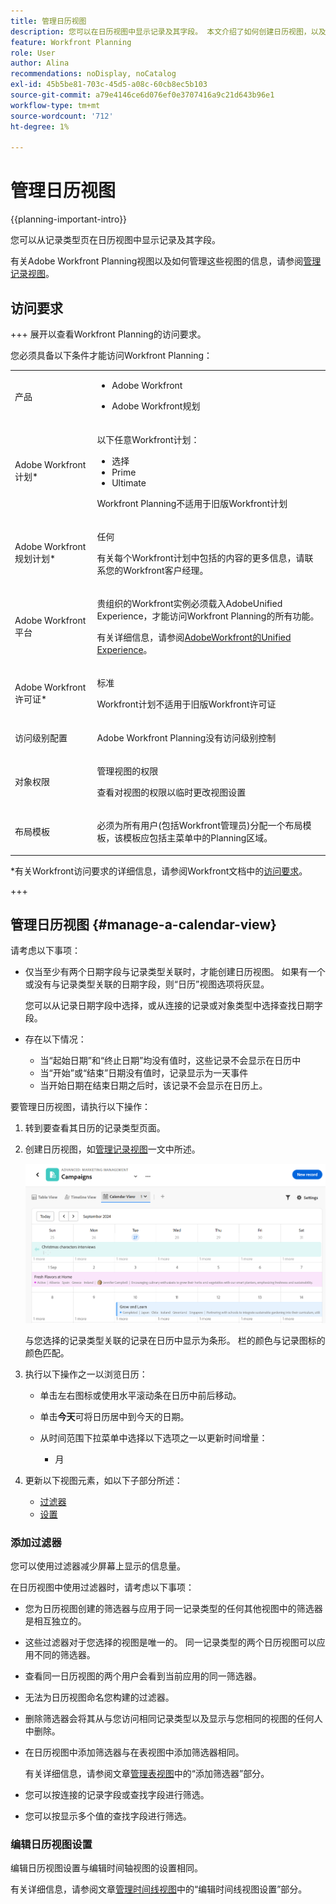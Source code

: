 ```yaml
---
title: 管理日历视图
description: 您可以在日历视图中显示记录及其字段。 本文介绍了如何创建日历视图，以及如何编辑或删除现有视图。
feature: Workfront Planning
role: User
author: Alina
recommendations: noDisplay, noCatalog
exl-id: 45b5be81-703c-45d5-a08c-60cb8ec5b103
source-git-commit: a79e4146ce6d076ef0e3707416a9c21d643b96e1
workflow-type: tm+mt
source-wordcount: '712'
ht-degree: 1%

---
```


# 管理日历视图

{{planning-important-intro}}

您可以从记录类型页在日历视图中显示记录及其字段。

有关Adobe Workfront Planning视图以及如何管理这些视图的信息，请参阅[管理记录视图](/help/quicksilver/planning/views/manage-record-views.md)。

## 访问要求

+++ 展开以查看Workfront Planning的访问要求。

您必须具备以下条件才能访问Workfront Planning：

<table style="table-layout:auto"> 
<col> 
</col> 
<col> 
</col> 
<tbody> 
    <tr> 
<tr> 
<td> 
   <p> 产品</p> </td> 
   <td> 
   <ul><li><p> Adobe Workfront</p></li> 
   <li><p> Adobe Workfront规划<p></li></ul></td> 
  </tr>   
<tr> 
   <td role="rowheader"><p>Adobe Workfront计划*</p></td> 
   <td> 
<p>以下任意Workfront计划：</p> 
<ul><li>选择</li> 
<li>Prime</li> 
<li>Ultimate</li></ul> 
<p>Workfront Planning不适用于旧版Workfront计划</p> 
   </td> 
<tr> 
   <td role="rowheader"><p>Adobe Workfront规划计划*</p></td> 
   <td> 
<p>任何 </p> 
<p>有关每个Workfront计划中包括的内容的更多信息，请联系您的Workfront客户经理。 </p> 
   </td> 
 <tr> 
   <td role="rowheader"><p>Adobe Workfront平台</p></td> 
   <td> 
<p>贵组织的Workfront实例必须载入AdobeUnified Experience，才能访问Workfront Planning的所有功能。</p> 
<p>有关详细信息，请参阅<a href="/help/quicksilver/workfront-basics/navigate-workfront/workfront-navigation/adobe-unified-experience.md">AdobeWorkfront的Unified Experience</a>。 </p> 
   </td> 
   </tr> 
  </tr> 
  <tr> 
   <td role="rowheader"><p>Adobe Workfront许可证*</p></td> 
   <td><p> 标准 </p>
   <p>Workfront计划不适用于旧版Workfront许可证</p> 
  </td> 
  </tr> 
  <tr> 
   <td role="rowheader"><p>访问级别配置</p></td> 
   <td> <p>Adobe Workfront Planning没有访问级别控制</p>   
</td> 
  </tr> 
<tr> 
   <td role="rowheader"><p>对象权限</p></td> 
   <td>   <p>管理视图的权限</p>  
   <p>查看对视图的权限以临时更改视图设置</p> </td> 
  </tr> 
<tr> 
   <td role="rowheader"><p>布局模板</p></td> 
   <td> <p>必须为所有用户(包括Workfront管理员)分配一个布局模板，该模板应包括主菜单中的Planning区域。 </p> </td> 
  </tr> 
</tbody> 
</table>

*有关Workfront访问要求的详细信息，请参阅Workfront文档中的[访问要求](/help/quicksilver/administration-and-setup/add-users/access-levels-and-object-permissions/access-level-requirements-in-documentation.md)。

+++

<!--OLD: 

<table style="table-layout:auto">
 <col>
 </col>
 <col>
 </col>
 <tbody>
    <tr>
<tr>
<td>
   <p> Product</p> </td>
   <td>
   <p> Adobe Workfront</p> </td>
  </tr>  
 <td role="rowheader"><p>Adobe Workfront agreement</p></td>
   <td>
<p>Your organization must be enrolled in the early access stage for Workfront Planning </p>
   </td>
  </tr>
  <tr>
   <td role="rowheader"><p>Adobe Workfront plan</p></td>
   <td>
<p>Any</p>
   </td>
  </tr>
  <tr>
   <td role="rowheader"><p>Adobe Workfront license*</p></td>
   <td>
   <p>New: Standard</p>
   Or
   <p>Current: Plan </p> 
  </td>
  </tr>
  
  <tr>
   <td role="rowheader"><p>Access level configurations</p></td>
   <td> There are no access controls for Adobe Workfront Planning</p>  
</td>
  </tr>

  <tr>
   <td role="rowheader"><p>Permissions</p></td>
   <td> <p>Manage permissions to a view</p>  
   <p>View permissions to a view to temporarily change the view settings</p>
</td>
  </tr>

<tr>
   <td role="rowheader"><p>Layout template</p></td>
   <td> <p>All users, including Workfront administrators,  must be assigned a layout template that includes the Planning area in the Main Menu. </p> <p>For information, see <a href="/help/quicksilver/planning/access/access-overview.md">Access overview</a>. </p> 
</td>
  </tr>
 </tbody>
</table>

*For information, see [Access requirements in Workfront documentation](/help/quicksilver/administration-and-setup/add-users/access-levels-and-object-permissions/access-level-requirements-in-documentation.md).-->

## 管理日历视图 {#manage-a-calendar-view}

<!--insert screen shot of calendar view-->

请考虑以下事项：

* 仅当至少有两个日期字段与记录类型关联时，才能创建日历视图。 如果有一个或没有与记录类型关联的日期字段，则“日历”视图选项将灰显。

  您可以从记录日期字段中选择，或从连接的记录或对象类型中选择查找日期字段。
* 存在以下情况：

   * 当“起始日期”和“终止日期”均没有值时，这些记录不会显示在日历中
   * 当“开始”或“结束”日期没有值时，记录显示为一天事件
   * 当开始日期在结束日期之后时，该记录不会显示在日历上。

要管理日历视图，请执行以下操作：

1. 转到要查看其日历的记录类型页面。
1. 创建日历视图，如[管理记录视图](/help/quicksilver/planning/views/manage-record-views.md)一文中所述。

   ![](assets/calendar-view-example.png)

   与您选择的记录类型关联的记录在日历中显示为条形。 栏的颜色与记录图标的颜色匹配。

1. 执行以下操作之一以浏览日历：

   * 单击左右图标或使用水平滚动条在日历中前后移动。
   * 单击&#x200B;**今天**&#x200B;可将日历居中到今天的日期。
   * 从时间范围下拉菜单中选择以下选项之一以更新时间增量：

      * 月
1. 更新以下视图元素，如以下子部分所述：
   * [过滤器](#add-filters)
   * [设置](#edit-the-calendar-view-settings)
     <!--* [Grouping](#add-grouping)-->
     <!--* [Sort](#add-sort) not sure if this is present in calendar views?!; also check the anchor and make sure it's correct-->

### 添加过滤器

您可以使用过滤器减少屏幕上显示的信息量。

在日历视图中使用过滤器时，请考虑以下事项：

<!-- this list is almost identical to the one for the table view - update both-->

* 您为日历视图创建的筛选器与应用于同一记录类型的任何其他视图中的筛选器是相互独立的。

* 这些过滤器对于您选择的视图是唯一的。 同一记录类型的两个日历视图可以应用不同的筛选器。

* 查看同一日历视图的两个用户会看到当前应用的同一筛选器。

* 无法为日历视图命名您构建的过滤器。

* 删除筛选器会将其从与您访问相同记录类型以及显示与您相同的视图的任何人中删除。

* 在日历视图中添加筛选器与在表视图中添加筛选器相同。

  有关详细信息，请参阅文章[管理表视图](/help/quicksilver/planning/views/manage-the-table-view.md)中的“添加筛选器”部分。

* 您可以按连接的记录字段或查找字段进行筛选。

* 您可以按显示多个值的查找字段进行筛选。

### 编辑日历视图设置

编辑日历视图设置与编辑时间轴视图的设置相同。

有关详细信息，请参阅文章[管理时间线视图](/help/quicksilver/planning/views/manage-the-timeline-view.md)中的“编辑时间线视图设置”部分。
